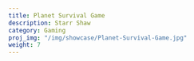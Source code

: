 ```yaml
---
title: Planet Survival Game
description: Starr Shaw
category: Gaming
proj_img: "/img/showcase/Planet-Survival-Game.jpg"
weight: 7
---
```





